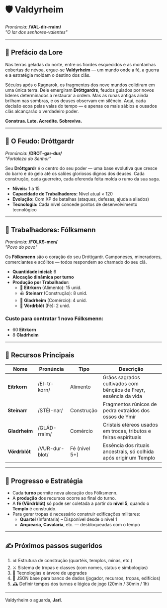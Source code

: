 # 🛡️ Valdyrheim

*Pronúncia:* **/VAL-dir-rraim/**  
*"O lar dos senhores-valentes"*

---

## 📜 Prefácio da Lore

Nas terras geladas do norte, entre os fiordes esquecidos e as montanhas cobertas de névoa, ergue-se **Valdyrheim** — um mundo onde a fé, a guerra e a estratégia moldam o destino dos clãs.

Séculos após o Ragnarok, os fragmentos dos nove mundos colidiram em uma única terra. Dele emergiram **Dróttgardrs**, feudos guiados por novos líderes determinados a restaurar a ordem. Mas as runas antigas ainda brilham nas sombras, e os deuses observam em silêncio. Aqui, cada decisão ecoa pelas valas do tempo — e apenas os mais sábios e ousados clãs alcançarão o verdadeiro poder.

**Construa. Lute. Acredite. Sobreviva.**

---

## 🏰 O Feudo: Dróttgardr

*Pronúncia:* **/DROT-gar-dur/**  
*"Fortaleza do Senhor"*

Seu **Dróttgardr** é o centro do seu poder — uma base evolutiva que cresce do barro e do gelo até os salões gloriosos dignos dos deuses. Cada construção, cada guerreiro, cada oferenda feita molda o rumo da sua saga.

- **Níveis:** 1 a 15  
- **Capacidade de Trabalhadores:** Nível atual × 120  
- **Evolução:** Com XP de batalhas (ataques, defesas, ajuda a aliados)  
- **Tecnologia:** Cada nível concede pontos de desenvolvimento tecnológico

---

## 👷 Trabalhadores: Fólksmenn

*Pronúncia:* **/FOLKS-men/**  
*"Povo do povo"*

Os **Fólksmenn** são o coração do seu Dróttgardr. Camponeses, mineradores, comerciantes e acólitos — todos respondem ao chamado do seu clã.

- **Quantidade inicial:** 6  
- **Alocação dinâmica por turno**
- **Produção por Trabalhador:**
  - 🍞 **Eitrkorn** (Alimento): 15 unid.
  - 🪨 **Steinarr** (Construção): 8 unid.
  - 💎 **Gladrheim** (Comércio): 4 unid.
  - 🔮 **Vördrblót** (Fé): 2 unid.

### Custo para contratar 1 novo Fólksmenn:
- 60 **Eitrkorn**
- 8 **Gladrheim**

---

## 💠 Recursos Principais

| Nome         | Pronúncia         | Tipo         | Descrição |
|--------------|-------------------|--------------|-----------|
| **Eitrkorn** | /EI-tr-korn/      | Alimento     | Grãos sagrados cultivados com bênçãos de Freyr, essência da vida |
| **Steinarr** | /STÉI-nar/        | Construção   | Fragmentos rúnicos de pedra extraídos dos ossos de Ymir |
| **Gladrheim**| /GLÁD-rraim/      | Comércio     | Cristais etéreos usados em trocas, tributos e feiras espirituais |
| **Vördrblót**| /VUR-dur-blot/    | Fé (nível 5+) | Essência dos rituais ancestrais, só colhida após erigir um Templo |

---

## 🧭 Progresso e Estratégia

- Cada **turno** permite nova alocação dos Fólksmenn.
- A **produção** dos recursos ocorre ao final do turno.
- A **fé (Vördrblót)** só pode ser coletada a partir do **nível 5**, quando o **Templo** é construído.
- Para gerar tropas é necessário construir edificações militares:
  - **Quartel** (Infantaria) – Disponível desde o nível 1
  - **Arquearia, Cavalaria**, etc. — desbloqueadas com o tempo

---

## ✍️ Próximos passos sugeridos

1. 📊 Estrutura de construção (quartéis, templos, minas, etc.)
2. ⚔️ Sistema de tropas e classes (com nomes, status e simbologias)
3. 🧠 Tecnologias e árvore de upgrades
4. 🧾 JSON base para banco de dados (jogador, recursos, tropas, edifícios)
5. 🕰️ Definir tempos dos turnos e lógica de jogo (20min / 30min / 1h)

---

Valdyrheim o aguarda, **Jarl**.
